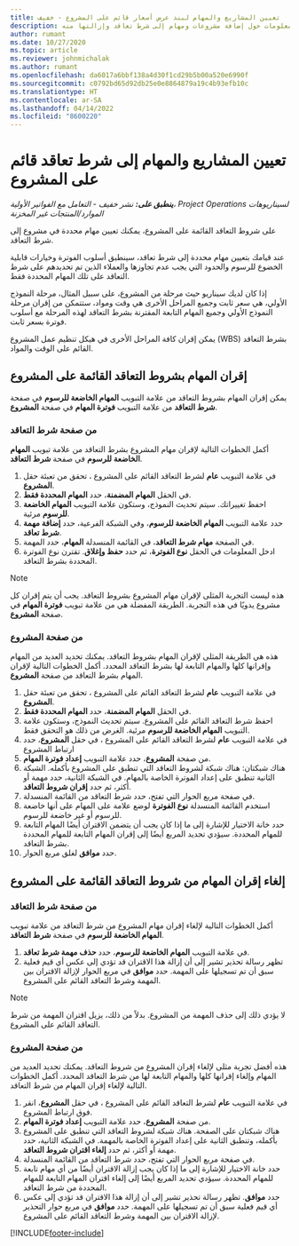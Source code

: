 ```yaml
---
title: تعيين المشاريع والمهام لبند عرض أسعار قائم على المشروع - خفيف
description: يقدم هذا الموضوع معلومات حول إضافة مشروعات ومهام إلى شرط تعاقد وإزالتها منه.
author: rumant
ms.date: 10/27/2020
ms.topic: article
ms.reviewer: johnmichalak
ms.author: rumant
ms.openlocfilehash: da6017a6bbf138a4d30f1cd29b5b00a520e6990f
ms.sourcegitcommit: c0792bd65d92db25e0e8864879a19c4b93efb10c
ms.translationtype: HT
ms.contentlocale: ar-SA
ms.lasthandoff: 04/14/2022
ms.locfileid: "8600220"
---
```

# <a name="map-projects-and-tasks-to-a-project-based-contract-line"></a>تعيين المشاريع والمهام إلى شرط تعاقد قائم على المشروع 

_**ينطبق على:** نشر خفيف - التعامل مع الفواتير الأولية‬، Project Operations لسيناريوهات الموارد/المنتجات غير المخزنة_

على شروط التعاقد القائمة على المشروع، يمكنك تعيين مهام محددة في مشروع إلى شرط التعاقد.

عند قيامك بتعيين مهام محددة إلى شرط تعاقد، سينطبق أسلوب الفوترة وخيارات قابلية الخضوع للرسوم والحدود التي يجب عدم تجاوزها والعملاء الذين تم تحديدهم على شرط التعاقد على تلك المهام المحددة فقط.

إذا كان لديك سيناريو حيث مرحلة من المشروع، على سبيل المثال، مرحلة النموذج الأولي، هي سعر ثابت وجميع المراحل الأخرى هي وقت ومواد، ستتمكن من إقران مرحلة النموذج الأولي وجميع المهام التابعة المقترنة بشرط التعاقد لهذه المرحلة مع أسلوب فوترة بسعر ثابت.

يمكن إقران كافة المراحل الأخرى في هيكل تنظيم عمل المشروع (WBS) بشرط التعاقد القائم على الوقت والمواد.

## <a name="associate-tasks-to-project-based-contract-lines"></a>إقران المهام بشروط التعاقد القائمة على المشروع

يمكن إقران المهام بشروط التعاقد من علامة التبويب **المهام الخاضعة للرسوم** في صفحة **شرط التعاقد** من علامة التبويب **فوترة المهام** في صفحة **المشروع**.

### <a name="from-the-contract-line-page"></a>من صفحة شرط التعاقد

أكمل الخطوات التالية لإقران مهام المشروع بشرط التعاقد من علامة تبويب **المهام الخاضعة للرسوم** في صفحة **شرط التعاقد**.

1. في علامة التبويب **عام** لشرط التعاقد القائم على المشروع ، تحقق من تعبئة حقل **المشروع**.
2. في الحقل **المهام المضمنة**، حدد **المهام المحددة فقط**.
3. احفظ تغييراتك. سيتم تحديث النموذج، وستكون علامة التبويب **المهام الخاضعة للرسوم** مرئية.
4. حدد علامة التبويب **المهام الخاضعة للرسوم**، وفي الشبكة الفرعية، حدد **إضافة مهمة شرط تعاقد**.
5. في الصفحة **مهام شرط التعاقد**، في القائمة المنسدلة **المهام**، حدد المهمة. 
6. ادخل المعلومات في الحقل **نوع الفوترة**، ثم حدد **حفظ وإغلاق**. تقترن نوع الفوترة المحددة بشرط التعاقد.

> [!NOTE]
> هذه ليست التجربة المثلى لإقران مهام المشروع بشروط التعاقد. يجب أن يتم إقران كل مشروع يدويًا في هذه التجربة. الطريقة المفضلة هي من علامة تبويب **فوترة المهام** في صفحة **المشروع**.

### <a name="from-the-project-page"></a>من صفحة المشروع

هذه هي الطريقة المثلى لإقران المهام بشروط التعاقد. يمكنك تحديد العديد من المهام وإقرانها كلها والمهام التابعة لها بشرط التعاقد المحدد. أكمل الخطوات التالية لإقران المهام بشرط التعاقد من صفحة **المشروع**.

1. في علامة التبويب **عام** لشرط التعاقد القائم على المشروع ، تحقق من تعبئة حقل **المشروع**.
2. في الحقل **المهام المضمنة**، حدد **المهام المحددة فقط**.
3. احفظ شرط التعاقد القائم على المشروع. سيتم تحديث النموذج، وستكون علامة التبويب **المهام الخاضعة للرسوم** مرئية. الغرض من ذلك هو التحقق فقط.
4. في علامة التبويب **عام** لشرط التعاقد القائم على المشروع ، في حقل **المشروع**، حدد ارتباط المشروع
5. من صفحة **المشروع**، حدد علامة التبويب **إعداد فوترة المهام**.
6. هناك شبكتان: هناك شبكة لشروط التعاقد التي تنطبق على المشروع بأكمله. الشبكة الثانية تنطبق على إعداد الفوترة الخاصة بالمهام. في الشبكة الثانية، حدد مهمة أو أكثر، ثم حدد **إقران شروط التعاقد**.
7. في صفحة مربع الحوار التي تفتح، حدد شرط التعاقد من القائمة المنسدلة.
8. استخدم القائمة المنسدلة **نوع الفوترة** لوضع علامة على المهام على أنها خاضعة للرسوم أو غير خاضعة للرسوم.
9. حدد خانة الاختيار للإشارة إلى ما إذا كان يجب أن يتضمن الاقتران أيضًا المهام التابعة للمهام المحددة. سيؤدي تحديد المربع أيضًا إلى إقران المهام التابعة للمهام المحددة بشرط التعاقد.
10. حدد **موافق** لغلق مربع الحوار.

## <a name="unassociate-tasks-from-project-based-contract-lines"></a>إلغاء إقران المهام من شروط التعاقد القائمة على المشروع

### <a name="from-the-contract-line-page"></a>من صفحة شرط التعاقد

أكمل الخطوات التالية لإلغاء إقران مهام المشروع من شرط التعاقد من علامة تبويب **المهام الخاضعة للرسوم** في صفحة **شرط التعاقد**.

1. في علامة التبويب **المهام الخاضعة للرسوم**، حدد **حذف مهمة شرط تعاقد**.
2. تظهر رسالة تحذير تشير إلى أن إزالة هذا الاقتران قد تؤدي إلى عكس أي قيم فعلية سبق أن تم تسجيلها على المهمة. حدد **موافق** في مربع الحوار لإزالة الاقتران بين المهمة وشرط التعاقد القائم على المشروع. 

> [!NOTE]
> لا يؤدي ذلك إلى حذف المهمة من المشروع. بدلاً من ذلك، يزيل اقتران المهمة من شرط التعاقد القائم على المشروع.

### <a name="from-the-project-page"></a>من صفحة المشروع

هذه أفضل تجربة مثلى لإلغاء إقران المشروع من شروط التعاقد. يمكنك تحديد العديد من المهام وإلغاء إقرانها كلها والمهام التابعة لها من شرط التعاقد المحدد. أكمل الخطوات التالية لإلغاء إقران المهام من شرط التعاقد.

1. في علامة التبويب **عام** لشرط التعاقد القائم على المشروع ، في حقل **المشروع**، انقر فوق ارتباط المشروع.
2. من صفحة **المشروع**، حدد علامة التبويب **إعداد فوترة المهام**.
3. هناك شبكتان على الصفحة. هناك شبكة لشروط التعاقد التي تنطبق على المشروع بأكمله، وتنطبق الثانية على إعداد الفوترة الخاصة بالمهمة. في الشبكة الثانية، حدد مهمة أو أكثر، ثم حدد **إلغاء اقتران شروط التعاقد**.
4. في صفحة مربع الحوار التي تفتح، حدد شرط التعاقد من القائمة المنسدلة.
5. حدد خانة الاختيار للإشارة إلى ما إذا كان يجب إزالة الاقتران أيضًا من أي مهام تابعة للمهام المحددة. سيؤدي تحديد المربع أيضًا إلى إلغاء اقتران المهام التابعة للمهام المحددة من شرط التعاقد.
6. حدد **موافق**. تظهر رسالة تحذير تشير إلى أن إزالة هذا الاقتران قد تؤدي إلى عكس أي قيم فعلية سبق أن تم تسجيلها على المهمة. حدد **موافق** في مربع حوار التحذير لإزالة الاقتران بين المهمة وشرط التعاقد القائم على المشروع.


[!INCLUDE[footer-include](../../includes/footer-banner.md)]
